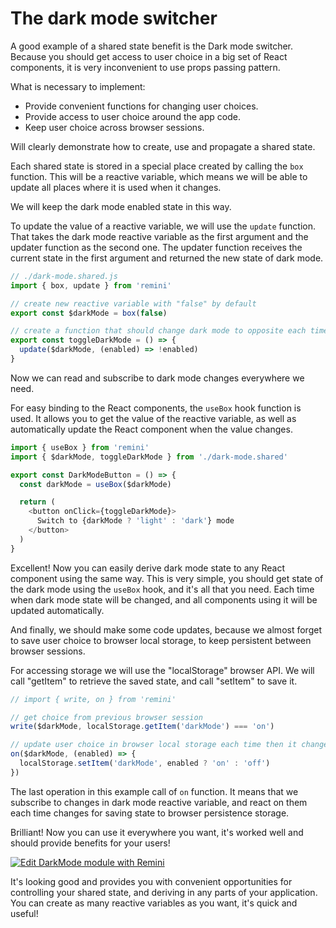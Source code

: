 # The dark mode switcher

A good example of a shared state benefit is the Dark mode switcher. Because you should get access to user choice in a big set of React components, it is very inconvenient to use props passing pattern.

What is necessary to implement:

- Provide convenient functions for changing user choices.
- Provide access to user choice around the app code.
- Keep user choice across browser sessions.

Will clearly demonstrate how to create, use and propagate a shared state.

Each shared state is stored in a special place created by calling the `box` function. This will be a reactive variable, which means we will be able to update all places where it is used when it changes.

We will keep the dark mode enabled state in this way.

To update the value of a reactive variable, we will use the `update` function. That takes the dark mode reactive variable as the first argument and the updater function as the second one. The updater function receives the current state in the first argument and returned the new state of dark mode.

```javascript
// ./dark-mode.shared.js
import { box, update } from 'remini'

// create new reactive variable with "false" by default
export const $darkMode = box(false)

// create a function that should change dark mode to opposite each time calling
export const toggleDarkMode = () => {
  update($darkMode, (enabled) => !enabled)
}
```

Now we can read and subscribe to dark mode changes everywhere we need.

For easy binding to the React components, the `useBox` hook function is used. It allows you to get the value of the reactive variable, as well as automatically update the React component when the value changes.

```javascript
import { useBox } from 'remini'
import { $darkMode, toggleDarkMode } from './dark-mode.shared'

export const DarkModeButton = () => {
  const darkMode = useBox($darkMode)

  return (
    <button onClick={toggleDarkMode}>
      Switch to {darkMode ? 'light' : 'dark'} mode
    </button>
  )
}
```

Excellent! Now you can easily derive dark mode state to any React component using the same way. This is very simple, you should get state of the dark mode using the `useBox` hook, and it's all that you need. Each time when dark mode state will be changed, and all components using it will be updated automatically.

And finally, we should make some code updates, because we almost forget to save user choice to browser local storage, to keep persistent between browser sessions.

For accessing storage we will use the "localStorage" browser API. We will call "getItem" to retrieve the saved state, and call "setItem" to save it.

```javascript
// import { write, on } from 'remini'

// get choice from previous browser session
write($darkMode, localStorage.getItem('darkMode') === 'on')

// update user choice in browser local storage each time then it changed
on($darkMode, (enabled) => {
  localStorage.setItem('darkMode', enabled ? 'on' : 'off')
})
```

The last operation in this example call of `on` function. It means that we subscribe to changes in dark mode reactive variable, and react on them each time changes for saving state to browser persistence storage.

Brilliant! Now you can use it everywhere you want, it's worked well and should provide benefits for your users!

[![Edit DarkMode module with Remini](https://codesandbox.io/static/img/play-codesandbox.svg)](https://codesandbox.io/s/darkmode-module-with-remini-5updlc?file=/src/App.js)

It's looking good and provides you with convenient opportunities for controlling your shared state, and deriving in any parts of your application. You can create as many reactive variables as you want, it's quick and useful!
